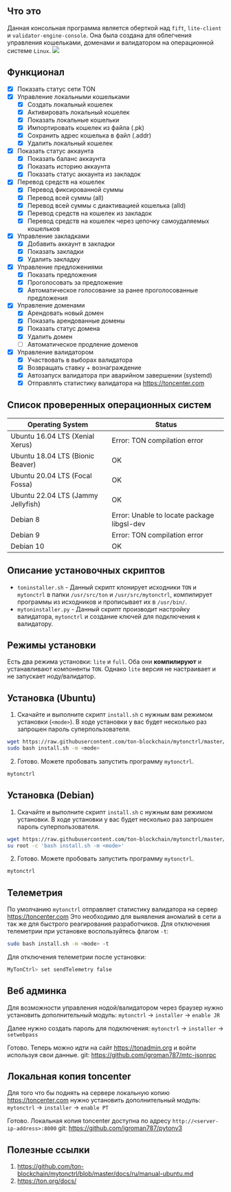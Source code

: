 ## Что это
Данная консольная программа является оберткой над `fift`, `lite-client` и `validator-engine-console`. Она была создана для облегчения управления кошельками, доменами и валидатором на операционной системе `Linux`.
![](screens/mytonctrl-status_ru.png)

## Функционал
- [x] Показать статус сети TON
- [x] Управление локальными кошельками
	- [x] Создать локальный кошелек
	- [x] Активировать локальный кошелек
	- [x] Показать локальные кошельки
	- [x] Импортировать кошелек из файла (.pk)
	- [x] Сохранить адрес кошелька в файл (.addr)
	- [x] Удалить локальный кошелек
- [x] Показать статус аккаунта
	- [x] Показать баланс аккаунта
	- [x] Показать историю аккаунта
	- [x] Показать статус аккаунта из закладок
- [x] Перевод средств на кошелек
	- [x] Перевод фиксированной суммы
	- [x] Перевод всей суммы (all)
	- [x] Перевод всей суммы с диактивацией кошелька (alld)
	- [x] Перевод средств на кошелек из закладок
	- [x] Перевод средств на кошелек через цепочку самоудаляемых кошельков
- [x] Управление закладками
	- [x] Добавить аккаунт в закладки
	- [x] Показать закладки
	- [x] Удалить закладку
- [x] Управление предложениями
	- [x] Показать предложения
	- [x] Проголосовать за предложение
	- [x] Автоматическое голосование за ранее проголосованные предложения
- [x] Управление доменами
	- [x] Арендовать новый домен
	- [x] Показать арендованные домены
	- [x] Показать статус домена
	- [x] Удалить домен
	- [ ] Автоматическое продление доменов
- [x] Управление валидатором
	- [x] Участвовать в выборах валидатора
	- [x] Возвращать ставку + вознаграждение
	- [x] Автозапуск валидатора при аварийном завершении (systemd)
	- [x] Отправлять статистику валидатора на https://toncenter.com

## Список проверенных операционных систем
| Operating System              | Status                     |
|-------------------------------|----------------------------|
| Ubuntu 16.04 LTS (Xenial Xerus) | Error: TON compilation error |
| Ubuntu 18.04 LTS (Bionic Beaver) | OK                       |
| Ubuntu 20.04 LTS (Focal Fossa) | OK                       |
| Ubuntu 22.04 LTS (Jammy Jellyfish) | OK                   |
| Debian 8 | Error: Unable to locate package libgsl-dev   |
| Debian 9 | Error: TON compilation error                 |
| Debian 10 | OK                                         |


## Описание установочных скриптов
- `toninstaller.sh` - Данный скрипт клонирует исходники `TON` и `mytonctrl` в папки `/usr/src/ton` и `/usr/src/mytonctrl`, компилирует программы из исходников и прописывает их в `/usr/bin/`.
- `mytoninstaller.py` - Данный скрипт производит настройку валидатора, `mytonctrl` и создание ключей для подключения к валидатору.

## Режимы установки
Есть два режима установки: `lite` и `full`. Оба они **компилируют** и устанавливают компоненты `TON`. Однако `lite` версия не настраивает и не запускает ноду/валидатор.

## Установка (Ubuntu)
1. Скачайте и выполните скрипт `install.sh` с нужным вам режимом установки (`<mode>`). В ходе установки у вас будет несколько раз запрошен пароль суперпользователя.
```sh
wget https://raw.githubusercontent.com/ton-blockchain/mytonctrl/master/scripts/install.sh
sudo bash install.sh -m <mode>
```

2. Готово. Можете пробовать запустить программу `mytonctrl`.
```sh
mytonctrl
```

## Установка (Debian)
1. Скачайте и выполните скрипт `install.sh` с нужным вам режимом установки. В ходе установки у вас будет несколько раз запрошен пароль суперпользователя.
```sh
wget https://raw.githubusercontent.com/ton-blockchain/mytonctrl/master/scripts/install.sh
su root -c 'bash install.sh -m <mode>'
```

2. Готово. Можете пробовать запустить программу `mytonctrl`.
```sh
mytonctrl
```

## Телеметрия
По умолчанию `mytonctrl` отправляет статистику валидатора на сервер https://toncenter.com
Это необходимо для выявления аномалий в сети а так же для быстрого реагирования разработчиков.
Для отключения телеметрии при установке воспользуйтесь флагом `-t`:
```sh
sudo bash install.sh -m <mode> -t
```

Для отключения телеметрии после установки:
```sh
MyTonCtrl> set sendTelemetry false
```

## Веб админка
Для возможности управления нодой/валидатором через браузер нужно установить дополнительный модуль:
`mytonctrl` -> `installer` -> `enable JR`

Далее нужно создать пароль для подключения:
`mytonctrl` -> `installer` -> `setwebpass`

Готово. Теперь можно идти на сайт https://tonadmin.org и войти используя свои данные.
git: https://github.com/igroman787/mtc-jsonrpc

## Локальная копия toncenter
Для того что бы поднять на сервере локальную копию https://toncenter.com нужно установить дополнительный модуль:
`mytonctrl` -> `installer` -> `enable PT`

Готово. Локальная копия toncenter доступна по адресу `http://<server-ip-address>:8000`
git: https://github.com/igroman787/pytonv3

## Полезные ссылки
1. https://github.com/ton-blockchain/mytonctrl/blob/master/docs/ru/manual-ubuntu.md
2. https://ton.org/docs/
